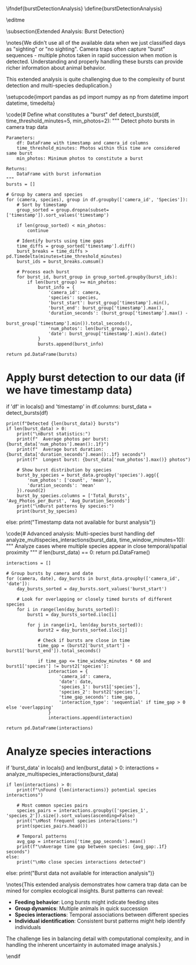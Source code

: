 \ifndef{burstDetectionAnalysis}
\define{burstDetectionAnalysis}

\editme

\subsection{Extended Analysis: Burst Detection}

\notes{We didn't use all of the available data when we just classified days as "sighting" or "no sighting". Camera traps often capture "burst" sequences - multiple photos taken in rapid succession when motion is detected. Understanding and properly handling these bursts can provide richer information about animal behavior.

This extended analysis is quite challenging due to the complexity of burst detection and multi-species deduplication.}

\setupcode{import pandas as pd
import numpy as np
from datetime import datetime, timedelta}

\code{# Define what constitutes a "burst"
def detect_bursts(df, time_threshold_minutes=5, min_photos=2):
    """
    Detect photo bursts in camera trap data
    
    Parameters:
        df: DataFrame with timestamp and camera_id columns
        time_threshold_minutes: Photos within this time are considered same burst
        min_photos: Minimum photos to constitute a burst
    
    Returns:
        DataFrame with burst information
    """
    bursts = []
    
    # Group by camera and species
    for (camera, species), group in df.groupby(['camera_id', 'Species']):
        # Sort by timestamp
        group_sorted = group.dropna(subset=['timestamp']).sort_values('timestamp')
        
        if len(group_sorted) < min_photos:
            continue
            
        # Identify bursts using time gaps
        time_diffs = group_sorted['timestamp'].diff()
        burst_breaks = time_diffs > pd.Timedelta(minutes=time_threshold_minutes)
        burst_ids = burst_breaks.cumsum()
        
        # Process each burst
        for burst_id, burst_group in group_sorted.groupby(burst_ids):
            if len(burst_group) >= min_photos:
                burst_info = {
                    'camera_id': camera,
                    'species': species,
                    'burst_start': burst_group['timestamp'].min(),
                    'burst_end': burst_group['timestamp'].max(),
                    'duration_seconds': (burst_group['timestamp'].max() - 
                                       burst_group['timestamp'].min()).total_seconds(),
                    'num_photos': len(burst_group),
                    'date': burst_group['timestamp'].min().date()
                }
                bursts.append(burst_info)
    
    return pd.DataFrame(bursts)

# Apply burst detection to our data (if we have timestamp data)
if 'df' in locals() and 'timestamp' in df.columns:
    burst_data = detect_bursts(df)
    
    print(f"Detected {len(burst_data)} bursts")
    if len(burst_data) > 0:
        print("\nBurst statistics:")
        print(f"  Average photos per burst: {burst_data['num_photos'].mean():.1f}")
        print(f"  Average burst duration: {burst_data['duration_seconds'].mean():.1f} seconds")
        print(f"  Longest burst: {burst_data['num_photos'].max()} photos")
        
        # Show burst distribution by species
        burst_by_species = burst_data.groupby('species').agg({
            'num_photos': ['count', 'mean'],
            'duration_seconds': 'mean'
        }).round(2)
        burst_by_species.columns = ['Total_Bursts', 'Avg_Photos_per_Burst', 'Avg_Duration_Seconds']
        print("\nBurst patterns by species:")
        print(burst_by_species)
else:
    print("Timestamp data not available for burst analysis")}

\code{# Advanced analysis: Multi-species burst handling
def analyze_multispecies_interactions(burst_data, time_window_minutes=10):
    """
    Analyze cases where multiple species appear in close temporal/spatial proximity
    """
    if len(burst_data) == 0:
        return pd.DataFrame()
    
    interactions = []
    
    # Group bursts by camera and date
    for (camera, date), day_bursts in burst_data.groupby(['camera_id', 'date']):
        day_bursts_sorted = day_bursts.sort_values('burst_start')
        
        # Look for overlapping or closely timed bursts of different species
        for i in range(len(day_bursts_sorted)):
            burst1 = day_bursts_sorted.iloc[i]
            
            for j in range(i+1, len(day_bursts_sorted)):
                burst2 = day_bursts_sorted.iloc[j]
                
                # Check if bursts are close in time
                time_gap = (burst2['burst_start'] - burst1['burst_end']).total_seconds()
                
                if time_gap <= time_window_minutes * 60 and burst1['species'] != burst2['species']:
                    interaction = {
                        'camera_id': camera,
                        'date': date,
                        'species_1': burst1['species'],
                        'species_2': burst2['species'],
                        'time_gap_seconds': time_gap,
                        'interaction_type': 'sequential' if time_gap > 0 else 'overlapping'
                    }
                    interactions.append(interaction)
    
    return pd.DataFrame(interactions)

# Analyze species interactions
if 'burst_data' in locals() and len(burst_data) > 0:
    interactions = analyze_multispecies_interactions(burst_data)
    
    if len(interactions) > 0:
        print(f"\nFound {len(interactions)} potential species interactions")
        
        # Most common species pairs
        species_pairs = interactions.groupby(['species_1', 'species_2']).size().sort_values(ascending=False)
        print("\nMost frequent species interactions:")
        print(species_pairs.head())
        
        # Temporal patterns
        avg_gap = interactions['time_gap_seconds'].mean()
        print(f"\nAverage time gap between species: {avg_gap:.1f} seconds")
    else:
        print("\nNo close species interactions detected")
else:
    print("Burst data not available for interaction analysis")}

\notes{This extended analysis demonstrates how camera trap data can be mined for complex ecological insights. Burst patterns can reveal:

- **Feeding behavior**: Long bursts might indicate feeding sites
- **Group dynamics**: Multiple animals in quick succession
- **Species interactions**: Temporal associations between different species
- **Individual identification**: Consistent burst patterns might help identify individuals

The challenge lies in balancing detail with computational complexity, and in handling the inherent uncertainty in automated image analysis.}

\endif


